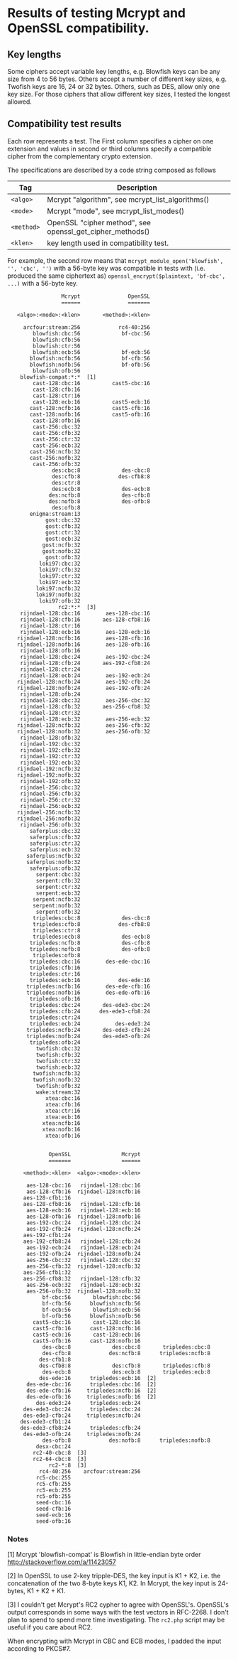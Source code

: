 # Results of testing Mcrypt and OpenSSL compatibility.

## Key lengths

Some ciphers accept variable key lengths, e.g. Blowfish keys can be any size from 4 to
56 bytes. Others accept a number of different key sizes, e.g. Twofish keys are 16, 24
or 32 bytes. Others, such as DES, allow only one key size. For those ciphers that allow
different key sizes, I tested the longest allowed.


## Compatibility test results

Each row represents a test. The First column specifies a cipher on one
extension and values in second or third columns specify a compatible cipher from
the complementary crypto extension.

The specifications are described by a code string composed as follows

Tag | Description
--- | ---
`<algo>`   | Mcrypt "algorithm", see mcrypt_list_algorithms()
`<mode>`   | Mcrypt "mode", see mcrypt_list_modes()
`<method>` | OpenSSL "cipher method", see openssl_get_cipher_methods()
`<klen>`   | key length used in compatibility test.

For example, the second row means that `mcrypt_module_open('blowfish', '', 'cbc', '')`
with a 56-byte key was compatible in tests with (i.e. produced the same ciphertext as)
`openssl_encrypt($plaintext, 'bf-cbc', ...)` with a 56-byte key.


```
                 Mcrypt               OpenSSL
                 ======               =======

   <algo>:<mode>:<klen>       <method>:<klen>

     arcfour:stream:256            rc4-40:256
        blowfish:cbc:56             bf-cbc:56
        blowfish:cfb:56
        blowfish:ctr:56
        blowfish:ecb:56             bf-ecb:56
       blowfish:ncfb:56             bf-cfb:56
       blowfish:nofb:56             bf-ofb:56
        blowfish:ofb:56
    blowfish-compat:*:*  [1]
        cast-128:cbc:16          cast5-cbc:16
        cast-128:cfb:16
        cast-128:ctr:16
        cast-128:ecb:16          cast5-ecb:16
       cast-128:ncfb:16          cast5-cfb:16
       cast-128:nofb:16          cast5-ofb:16
        cast-128:ofb:16
        cast-256:cbc:32
        cast-256:cfb:32
        cast-256:ctr:32
        cast-256:ecb:32
       cast-256:ncfb:32
       cast-256:nofb:32
        cast-256:ofb:32
              des:cbc:8             des-cbc:8
              des:cfb:8            des-cfb8:8
              des:ctr:8
              des:ecb:8             des-ecb:8
             des:ncfb:8             des-cfb:8
             des:nofb:8             des-ofb:8
              des:ofb:8
       enigma:stream:13
            gost:cbc:32
            gost:cfb:32
            gost:ctr:32
            gost:ecb:32
           gost:ncfb:32
           gost:nofb:32
            gost:ofb:32
          loki97:cbc:32
          loki97:cfb:32
          loki97:ctr:32
          loki97:ecb:32
         loki97:ncfb:32
         loki97:nofb:32
          loki97:ofb:32
                rc2:*:*  [3]
    rijndael-128:cbc:16        aes-128-cbc:16
    rijndael-128:cfb:16       aes-128-cfb8:16
    rijndael-128:ctr:16
    rijndael-128:ecb:16        aes-128-ecb:16
   rijndael-128:ncfb:16        aes-128-cfb:16
   rijndael-128:nofb:16        aes-128-ofb:16
    rijndael-128:ofb:16
    rijndael-128:cbc:24        aes-192-cbc:24
    rijndael-128:cfb:24       aes-192-cfb8:24
    rijndael-128:ctr:24
    rijndael-128:ecb:24        aes-192-ecb:24
   rijndael-128:ncfb:24        aes-192-cfb:24
   rijndael-128:nofb:24        aes-192-ofb:24
    rijndael-128:ofb:24
    rijndael-128:cbc:32        aes-256-cbc:32
    rijndael-128:cfb:32       aes-256-cfb8:32
    rijndael-128:ctr:32
    rijndael-128:ecb:32        aes-256-ecb:32
   rijndael-128:ncfb:32        aes-256-cfb:32
   rijndael-128:nofb:32        aes-256-ofb:32
    rijndael-128:ofb:32
    rijndael-192:cbc:32
    rijndael-192:cfb:32
    rijndael-192:ctr:32
    rijndael-192:ecb:32
   rijndael-192:ncfb:32
   rijndael-192:nofb:32
    rijndael-192:ofb:32
    rijndael-256:cbc:32
    rijndael-256:cfb:32
    rijndael-256:ctr:32
    rijndael-256:ecb:32
   rijndael-256:ncfb:32
   rijndael-256:nofb:32
    rijndael-256:ofb:32
       saferplus:cbc:32
       saferplus:cfb:32
       saferplus:ctr:32
       saferplus:ecb:32
      saferplus:ncfb:32
      saferplus:nofb:32
       saferplus:ofb:32
         serpent:cbc:32
         serpent:cfb:32
         serpent:ctr:32
         serpent:ecb:32
        serpent:ncfb:32
        serpent:nofb:32
         serpent:ofb:32
        tripledes:cbc:8             des-cbc:8
        tripledes:cfb:8            des-cfb8:8
        tripledes:ctr:8
        tripledes:ecb:8             des-ecb:8
       tripledes:ncfb:8             des-cfb:8
       tripledes:nofb:8             des-ofb:8
        tripledes:ofb:8
       tripledes:cbc:16        des-ede-cbc:16
       tripledes:cfb:16
       tripledes:ctr:16
       tripledes:ecb:16            des-ede:16
      tripledes:ncfb:16        des-ede-cfb:16
      tripledes:nofb:16        des-ede-ofb:16
       tripledes:ofb:16
       tripledes:cbc:24       des-ede3-cbc:24
       tripledes:cfb:24      des-ede3-cfb8:24
       tripledes:ctr:24
       tripledes:ecb:24           des-ede3:24
      tripledes:ncfb:24       des-ede3-cfb:24
      tripledes:nofb:24       des-ede3-ofb:24
       tripledes:ofb:24
         twofish:cbc:32
         twofish:cfb:32
         twofish:ctr:32
         twofish:ecb:32
        twofish:ncfb:32
        twofish:nofb:32
         twofish:ofb:32
         wake:stream:32
            xtea:cbc:16
            xtea:cfb:16
            xtea:ctr:16
            xtea:ecb:16
           xtea:ncfb:16
           xtea:nofb:16
            xtea:ofb:16


             OpenSSL                Mcrypt
             =======                ======

     <method>:<klen>  <algo>:<mode>:<klen>

      aes-128-cbc:16   rijndael-128:cbc:16
      aes-128-cfb:16  rijndael-128:ncfb:16
     aes-128-cfb1:16
     aes-128-cfb8:16   rijndael-128:cfb:16
      aes-128-ecb:16   rijndael-128:ecb:16
      aes-128-ofb:16  rijndael-128:nofb:16
      aes-192-cbc:24   rijndael-128:cbc:24
      aes-192-cfb:24  rijndael-128:ncfb:24
     aes-192-cfb1:24
     aes-192-cfb8:24   rijndael-128:cfb:24
      aes-192-ecb:24   rijndael-128:ecb:24
      aes-192-ofb:24  rijndael-128:nofb:24
      aes-256-cbc:32   rijndael-128:cbc:32
      aes-256-cfb:32  rijndael-128:ncfb:32
     aes-256-cfb1:32
     aes-256-cfb8:32   rijndael-128:cfb:32
      aes-256-ecb:32   rijndael-128:ecb:32
      aes-256-ofb:32  rijndael-128:nofb:32
           bf-cbc:56       blowfish:cbc:56
           bf-cfb:56      blowfish:ncfb:56
           bf-ecb:56       blowfish:ecb:56
           bf-ofb:56      blowfish:nofb:56
        cast5-cbc:16       cast-128:cbc:16
        cast5-cfb:16      cast-128:ncfb:16
        cast5-ecb:16       cast-128:ecb:16
        cast5-ofb:16      cast-128:nofb:16
           des-cbc:8             des:cbc:8       tripledes:cbc:8
           des-cfb:8            des:ncfb:8      tripledes:ncfb:8
          des-cfb1:8
          des-cfb8:8             des:cfb:8       tripledes:cfb:8
           des-ecb:8             des:ecb:8       tripledes:ecb:8
          des-ede:16      tripledes:ecb:16  [2]
      des-ede-cbc:16      tripledes:cbc:16  [2]
      des-ede-cfb:16     tripledes:ncfb:16  [2]
      des-ede-ofb:16     tripledes:nofb:16  [2]
         des-ede3:24      tripledes:ecb:24
     des-ede3-cbc:24      tripledes:cbc:24
     des-ede3-cfb:24     tripledes:ncfb:24
    des-ede3-cfb1:24
    des-ede3-cfb8:24      tripledes:cfb:24
     des-ede3-ofb:24     tripledes:nofb:24
           des-ofb:8            des:nofb:8      tripledes:nofb:8
         desx-cbc:24
        rc2-40-cbc:8  [3]
        rc2-64-cbc:8  [3]
             rc2-*:8  [3]
          rc4-40:256    arcfour:stream:256
         rc5-cbc:255
         rc5-cfb:255
         rc5-ecb:255
         rc5-ofb:255
         seed-cbc:16
         seed-cfb:16
         seed-ecb:16
         seed-ofb:16
```

### Notes

[1] Mcrypt 'blowfish-compat' is Blowfish in little-endian byte order
http://stackoverflow.com/a/11423057

[2] In OpenSSL to use 2-key tripple-DES, the key input is K1 + K2, i.e. the concatenation
of the two 8-byte keys K1, K2. In Mcrypt, the key input is 24-bytes, K1 + K2 + K1.

[3] I couldn't get Mcrypt's RC2 cypher to agree with OpenSSL's. OpenSSL's output corresponds
in some ways with the test vectors in RFC-2268. I don't plan to spend to spend more time
investigating. The `rc2.php` script may be useful if you care about RC2.

When encrypting with Mcrypt in CBC and ECB modes, I padded the input according to PKCS#7.

